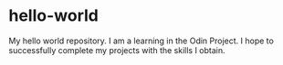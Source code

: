 # hello-world
My hello world repository.
I am a learning in the Odin Project. I hope to successfully complete my projects with the skills I obtain.
